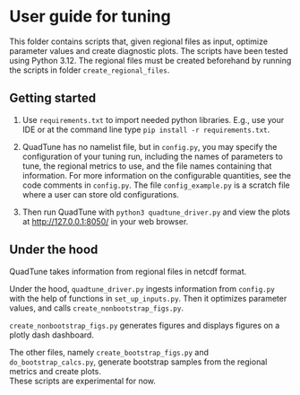 # User guide for tuning

This folder contains scripts that, given regional files as input,
optimize parameter values and create diagnostic plots. 
The scripts have been tested using Python 3.12.
The regional files must be created beforehand by running the scripts
in folder `create_regional_files`.

## Getting started

1) Use `requirements.txt` to import needed python libraries.
E.g., use your IDE or at the command line type 
`pip install -r requirements.txt`.

2) QuadTune has no namelist file, but in `config.py`, 
you may specify the configuration of your tuning run, 
including the names of parameters to tune, the regional metrics to use, 
and the file names containing that information.
For more information on the configurable quantities,
see the code comments in `config.py`.
The file `config_example.py` is a scratch file
where a user can store old configurations.

3) Then run QuadTune with `python3 quadtune_driver.py` and
view the plots at http://127.0.0.1:8050/ in your web browser.

## Under the hood

QuadTune takes  information from regional files in netcdf format.

Under the hood, `quadtune_driver.py` ingests information from `config.py`
with the help of functions in `set_up_inputs.py`.  Then it
optimizes parameter values, and calls `create_nonbootstrap_figs.py`.

`create_nonbootstrap_figs.py` generates figures and displays
figures on a plotly dash dashboard.

The other files, namely `create_bootstrap_figs.py` and `do_bootstrap_calcs.py`,
generate bootstrap samples from the regional metrics and create plots.  
These scripts are experimental for now.